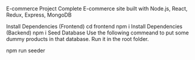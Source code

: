 E-commerce Project
Complete E-commerce site built with Node.js, React, Redux, Express, MongoDB

Install Dependencies (Frontend)
cd frontend
npm i
Install Dependencies (Backend)
npm i
Seed Database
Use the following commeand to put some dummy products in that database. Run it in the root folder.

npm run seeder